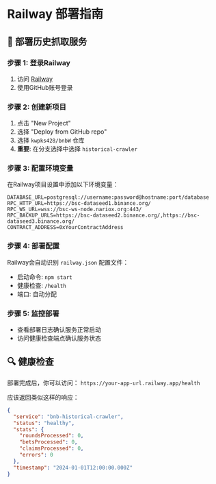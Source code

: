 # Railway 部署指南

## 🚀 部署历史抓取服务

### 步骤 1: 登录Railway
1. 访问 [Railway](https://railway.app)
2. 使用GitHub账号登录

### 步骤 2: 创建新项目
1. 点击 "New Project"
2. 选择 "Deploy from GitHub repo"
3. 选择 `kwpks428/bnbW` 仓库
4. **重要**: 在分支选择中选择 `historical-crawler`

### 步骤 3: 配置环境变量
在Railway项目设置中添加以下环境变量：

```
DATABASE_URL=postgresql://username:password@hostname:port/database
RPC_HTTP_URL=https://bsc-dataseed1.binance.org/
RPC_WS_URL=wss://bsc-ws-node.nariox.org:443/
RPC_BACKUP_URLS=https://bsc-dataseed2.binance.org/,https://bsc-dataseed3.binance.org/
CONTRACT_ADDRESS=0xYourContractAddress
```

### 步骤 4: 部署配置
Railway会自动识别 `railway.json` 配置文件：
- 启动命令: `npm start`
- 健康检查: `/health`
- 端口: 自动分配

### 步骤 5: 监控部署
- 查看部署日志确认服务正常启动
- 访问健康检查端点确认服务状态

## 🔍 健康检查
部署完成后，你可以访问：
`https://your-app-url.railway.app/health`

应该返回类似这样的响应：
```json
{
  "service": "bnb-historical-crawler",
  "status": "healthy",
  "stats": {
    "roundsProcessed": 0,
    "betsProcessed": 0,
    "claimsProcessed": 0,
    "errors": 0
  },
  "timestamp": "2024-01-01T12:00:00.000Z"
}
```